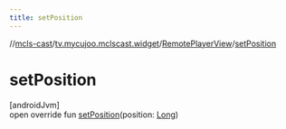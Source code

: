 ```yaml
---
title: setPosition
---
```

//[mcls-cast](../../../index.html)/[tv.mycujoo.mclscast.widget](../index.html)/[RemotePlayerView](index.html)/[setPosition](set-position.html)



# setPosition



[androidJvm]\
open override fun [setPosition](set-position.html)(position: [Long](https://kotlinlang.org/api/latest/jvm/stdlib/kotlin/-long/index.html))





